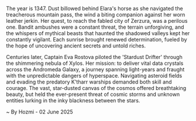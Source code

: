 
The year is 1347.  Dust billowed behind Elara's horse as she navigated the treacherous mountain pass, the wind a biting companion against her worn leather jerkin.  Her quest, to reach the fabled city of Zerzura, was a perilous one.  Bandit ambushes were a constant threat, the terrain unforgiving, and the whispers of mythical beasts that haunted the shadowed valleys kept her constantly vigilant.  Each sunrise brought renewed determination, fueled by the hope of uncovering ancient secrets and untold riches.

Centuries later, Captain Eva Rostova piloted the 'Stardust Drifter' through the shimmering nebula of Xylos.  Her mission: to deliver vital data crystals across the Andromeda Galaxy, a journey spanning light-years and fraught with the unpredictable dangers of hyperspace.  Navigating asteroid fields and evading the predatory K'tharr warships demanded both skill and courage.  The vast, star-dusted canvas of the cosmos offered breathtaking beauty, but held the ever-present threat of cosmic storms and unknown entities lurking in the inky blackness between the stars.

~ By Hozmi - 02 June 2025
